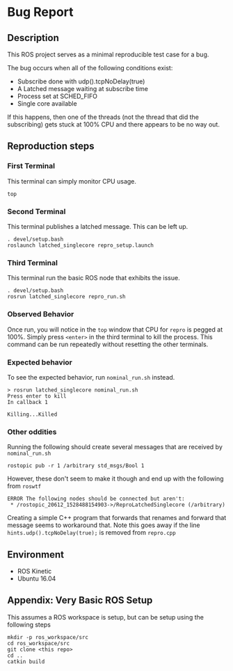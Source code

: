 # Bug Report

## Description
This ROS project serves as a minimal reproducible test case for a bug.

The bug occurs when all of the following conditions exist:
* Subscribe done with udp().tcpNoDelay(true)
* A Latched message waiting at subscribe time
* Process set at SCHED_FIFO
* Single core available

If this happens, then one of the threads (not the thread that did the subscribing) gets stuck at 100% CPU and there appears
to be no way out.


## Reproduction steps

### First Terminal
This terminal can simply monitor CPU usage.
```
top
```

### Second Terminal
This terminal publishes a latched message. This can be left up.
```
. devel/setup.bash
roslaunch latched_singlecore repro_setup.launch

```

### Third Terminal
This terminal run the basic ROS node that exhibits the issue.
```
. devel/setup.bash
rosrun latched_singlecore repro_run.sh
```


### Observed Behavior
Once run, you will notice in the `top` window that CPU for `repro` is pegged at 100%. Simply press `<enter>` in the
third terminal to kill the process. This command can be run repeatedly without resetting the other terminals.


### Expected behavior
To see the expected behavior, run `nominal_run.sh` instead.

```
> rosrun latched_singlecore nominal_run.sh
Press enter to kill
In callback 1

Killing...Killed
```


### Other oddities
Running the following should create several messages that are received by `nominal_run.sh`
```
rostopic pub -r 1 /arbitrary std_msgs/Bool 1
```
However, these don't seem to make it though and end up with the following from `roswtf`
```
ERROR The following nodes should be connected but aren't:
 * /rostopic_20612_1528488154903->/ReproLatchedSinglecore (/arbitrary)
```

Creating a simple C++ program that forwards that renames and forward that message seems to workaround that. Note this
goes away if the line `hints.udp().tcpNoDelay(true);` is removed from `repro.cpp`




## Environment
* ROS Kinetic
* Ubuntu 16.04


## Appendix: Very Basic ROS Setup
This assumes a ROS workspace is setup, but can be setup using the following steps

```
mkdir -p ros_workspace/src
cd ros_workspace/src
git clone <this repo>
cd ..
catkin build
```
